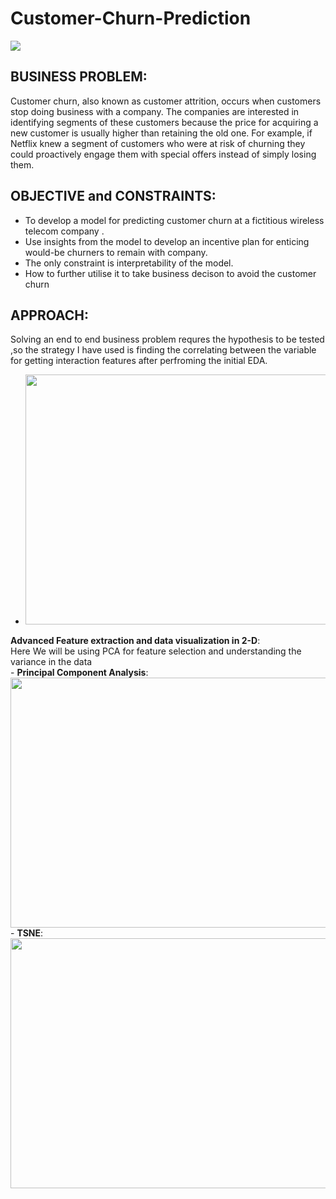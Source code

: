 # Customer-Churn-Prediction
<img src = https://github.com/yatscool007/Customer-Churn-Prediction/blob/master/1.jpg>

## BUSINESS PROBLEM:
Customer churn, also known as customer attrition, occurs when customers stop doing business with a company. The companies are interested in identifying segments of these customers because the price for acquiring a new customer is usually higher than retaining the old one. For example, if Netflix knew a segment of customers who were at risk of churning they could proactively engage them with special offers instead of simply losing them.

## OBJECTIVE and CONSTRAINTS:
- To develop a model for predicting customer churn at a fictitious wireless telecom company .
- Use insights from the model to develop an incentive plan for enticing would-be churners to remain with company.
- The only constraint is interpretability of the model.
- How to further utilise it to take business decison to avoid the customer churn

## APPROACH:
Solving an end to end business problem requres the hypothesis to be tested ,so the strategy I have used is finding the correlating between the variable for getting interaction features after perfroming the initial EDA.
- <img src = https://github.com/yatscool007/Customer-Churn-Prediction/blob/master/Capture.PNG height="400" width="600">
 __Advanced Feature extraction and data visualization in 2-D__:
  <br>Here We will be using PCA for feature selection and understanding the variance in the data 
    <br>-  __Principal Component Analysis__:
              <img src = https://github.com/yatscool007/Customer-Churn-Prediction/blob/master/PCA.PNG height="400" width="600">
    <br>-  __TSNE__:
              <img src = https://github.com/yatscool007/Customer-Churn-Prediction/blob/master/TSNE.PNG height="400" width="600">
    
